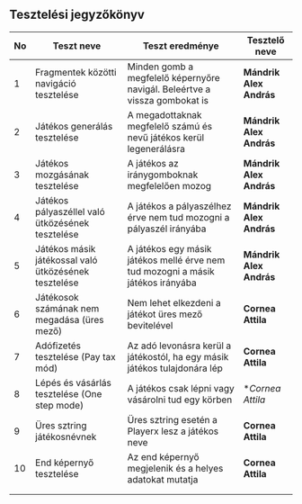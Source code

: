 ## Tesztelési jegyzőkönyv

|No|Teszt neve |Teszt eredménye|Tesztelő neve|
|--|--|--|--|
| 1 | Fragmentek közötti navigáció tesztelése | Minden gomb a megfelelő képernyőre navigál. Beleértve a vissza gombokat is | **Mándrik Alex András** |
| 2 | Játékos generálás tesztelése | A megadottaknak megfelelő számú és nevű játékos kerül legenerálásra | **Mándrik Alex András** |
| 3 | Játékos mozgásának tesztelése | A játékos az iránygomboknak megfelelően mozog | **Mándrik Alex András** |
| 4 | Játékos pályaszéllel való ütközésének tesztelése | A játékos a pályaszélhez érve nem tud mozogni a pályaszél irányába | **Mándrik Alex András** |
| 5 | Játékos másik játékossal való ütközésének tesztelése | A játékos egy másik játékos mellé érve nem tud mozogni a másik játékos irányába | **Mándrik Alex András** |
| 6 | Játékosok számának nem megadása (üres mező) | Nem lehet elkezdeni a játékot üres mező bevitelével | **Cornea Attila** |
| 7 | Adófizetés tesztelése (Pay tax mód)| Az adó levonásra kerül a játékostól, ha egy másik játékos tulajdonára lép | **Cornea Attila** |
| 8 | Lépés és vásárlás tesztelése (One step mode) | A játékos csak lépni vagy vásárolni tud egy körben | **Cornea Attila* |
| 9 | Üres sztring játékosnévnek | Üres sztring esetén a Playerx lesz a játékos neve | **Cornea Attila** |
| 10 | End képernyő tesztelése | Az end képernyő megjelenik és a helyes adatokat mutatja | **Cornea Attila** |
|  |  |  |  |
|  |  |  |  |
